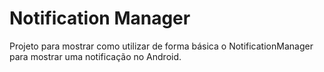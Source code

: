 # Notification Manager

Projeto para mostrar como utilizar de forma básica o NotificationManager para mostrar uma notificação no Android.
